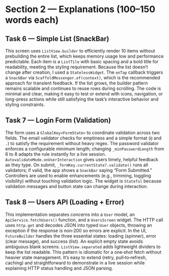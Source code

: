 # Section 2 — Explanations (100–150 words each)

## Task 6 — Simple List (SnackBar)
This screen uses `ListView.builder` to efficiently render 10 items without prebuilding the entire list, which keeps memory usage low and performance predictable. Each item is a `ListTile` with basic spacing and a bold title for readability, meeting the styling requirement. Because the list doesn’t change after creation, I used a `StatelessWidget`. The `onTap` callback triggers a `SnackBar` via `ScaffoldMessenger.of(context)`, which is the recommended approach for transient feedback. If the list grows, the builder pattern remains scalable and continues to reuse rows during scrolling. The code is minimal and clear, making it easy to test or extend with icons, navigation, or long-press actions while still satisfying the task’s interactive behavior and styling constraints.

## Task 7 — Login Form (Validation)
The form uses a `GlobalKey<FormState>` to coordinate validation across two fields. The email validator checks for emptiness and a simple format (`@` and `.`) to satisfy the requirement without heavy regex. The password validator enforces a configurable minimum length; changing `_minPasswordLength` from 6 to 8 adapts the rule instantly for a live session. `AutovalidateMode.onUserInteraction` gives users timely, helpful feedback as they type. On submit, `_formKey.currentState?.validate()` runs all validators; if valid, the app shows a `SnackBar` saying “Form Submitted.” Controllers are used to enable enhancements (e.g., trimming, toggling visibility) without touching validation logic. The widget is `Stateful` because validation messages and button state can change during interaction.

## Task 8 — Users API (Loading + Error)
This implementation separates concerns into a `User` model, an `ApiService.fetchUsers()` function, and a `UsersScreen` widget. The HTTP call uses `http.get` and decodes JSON into typed `User` objects, throwing an exception if the response is non‑200 so errors are explicit. In the UI, `FutureBuilder` handles the three essential states: loading (spinner), error (clear message), and success (list). An explicit empty state avoids ambiguous blank screens. `ListView.separated` adds lightweight dividers to keep the list readable. This pattern is idiomatic for a one‑shot fetch without heavier state management. It’s easy to extend (retry, pull‑to‑refresh, caching) and straightforward to demonstrate in a live session while explaining HTTP status handling and JSON parsing.

